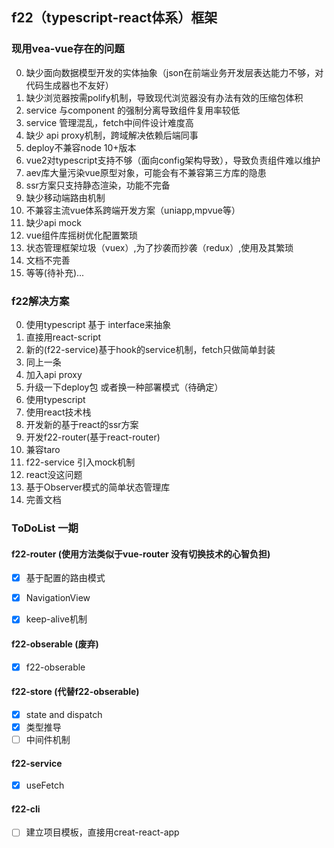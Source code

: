 ## f22（typescript-react体系）框架



### 现用vea-vue存在的问题
0. 缺少面向数据模型开发的实体抽象（json在前端业务开发层表达能力不够，对代码生成器也不友好）
1. 缺少浏览器按需polify机制，导致现代浏览器没有办法有效的压缩包体积
2. service 与component 的强制分离导致组件复用率较低
3. service 管理混乱，fetch中间件设计难度高
4. 缺少 api proxy机制，跨域解决依赖后端同事
5. deploy不兼容node 10+版本
6. vue2对typescript支持不够（面向config架构导致），导致负责组件难以维护
7. aev库大量污染vue原型对象，可能会有不兼容第三方库的隐患
8. ssr方案只支持静态渲染，功能不完备
9. 缺少移动端路由机制
10. 不兼容主流vue体系跨端开发方案（uniapp,mpvue等）
11. 缺少api mock
12. vue组件库摇树优化配置繁琐
13. 状态管理框架垃圾（vuex）,为了抄袭而抄袭（redux）,使用及其繁琐
14. 文档不完善
15. 等等(待补充)...

### f22解决方案
0. 使用typescript 基于 interface来抽象
1. 直接用react-script
2. 新的(f22-service)基于hook的service机制，fetch只做简单封装
3. 同上一条
4. 加入api proxy 
5. 升级一下deploy包 或者换一种部署模式（待确定）
6. 使用typescript
7. 使用react技术栈
8. 开发新的基于react的ssr方案
9. 开发f22-router(基于react-router)
10. 兼容taro
11. f22-service 引入mock机制
12. react没这问题
13. 基于Observer模式的简单状态管理库
14. 完善文档






### ToDoList 一期
#### f22-router (使用方法类似于vue-router 没有切换技术的心智负担)

- [x] 基于配置的路由模式 
- [x] NavigationView
- [x] keep-alive机制


####  f22-obserable (废弃)

- [x]  f22-obserable

#### f22-store (代替f22-obserable)
- [x] state and dispatch
- [x] 类型推导
- [ ] 中间件机制 

#### f22-service

- [x] useFetch

#### f22-cli

- [ ] 建立项目模板，直接用creat-react-app





